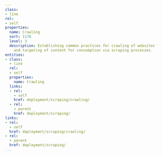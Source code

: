 ```yaml
---
class:
- line
rel:
- self
properties:
  name: Crawling
  sort: 1176
  level: 3
  description: Establishing common practices for crawling of websites for discovery
    and targeting of content for consumption via scraping processes.
entities:
- class:
  - line
  rel:
  - self
  properties:
    name: Crawling
  links:
  - rel:
    - self
    href: deployment/scraping/crawling/
  - rel:
    - parent
    href: deployment/scraping/
links:
- rel:
  - self
  href: deployment/scraping/crawling/
- rel:
  - parent
  href: deployment/scraping/
...
```

